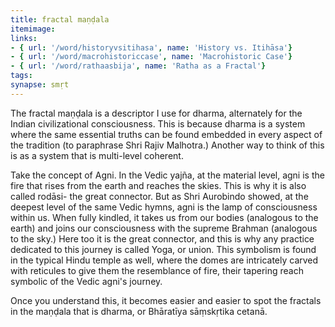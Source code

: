 ```yaml
---
title: fractal maṇḍala
itemimage: 
links:
- { url: '/word/historyvsitihasa', name: 'History vs. Itihāsa'}
- { url: '/word/macrohistoriccase', name: 'Macrohistoric Case'}
- { url: '/word/rathaasbija', name: 'Ratha as a Fractal'}
tags:
synapse: smṛt
---
```


The fractal maṇḍala is a descriptor I use for dharma, alternately for the Indian civilizational consciousness. This is because dharma is a system where the same essential truths can be found embedded in every aspect of the tradition (to paraphrase Shri Rajiv Malhotra.) Another way to think of this is as a system that is multi-level coherent. 

Take the concept of Agni. In the Vedic yajña, at the material level, agni is the fire that rises from the earth and reaches the skies. This is why it is also called rodāsi- the great connector. But as Shri Aurobindo showed, at the deepest level of the same Vedic hymns, agni is the lamp of consciousness within us. When fully kindled, it takes us from our bodies (analogous to the earth) and joins our consciousness with the supreme Brahman (analogous to the sky.) Here too it is the great connector, and this is why any practice dedicated to this journey is called Yoga, or union. This symbolism is found in the typical Hindu temple as well, where the domes are intricately carved with reticules to give them the resemblance of fire, their tapering reach symbolic of the Vedic agni's journey. 

Once you understand this, it becomes easier and easier to spot the fractals in the maṇḍala that is dharma, or Bhāratīya sāṃskṛtika cetanā. 